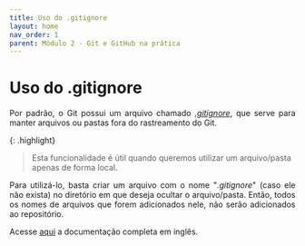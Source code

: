 ```yaml
---
title: Uso do .gitignore
layout: home
nav_order: 1
parent: Módulo 2 - Git e GitHub na prática
---
```


<h1>Uso do .gitignore</h1>

<p align = "justify">
Por padrão, o Git possui um arquivo chamado <a href="https://docs.github.com/pt/get-started/getting-started-with-git/ignoring-files"><i>.gitignore</i></a>, que serve para manter arquivos ou pastas fora do rastreamento do Git.
</p>

{: .highlight}
>Esta funcionalidade é útil quando queremos utilizar um arquivo/pasta apenas de forma local.
<p align = "justify">
Para utilizá-lo, basta criar um arquivo com o nome "<i>.gitignore</i>" (caso ele não exista) no diretório em que deseja ocultar o arquivo/pasta. Então, todos os nomes de arquivos que forem adicionados nele, não serão adicionados ao repositório.
</p>

<p>
Acesse <a href = "https://git-scm.com/docs/gitignore">aqui</a> a documentação completa em inglês.
</p>